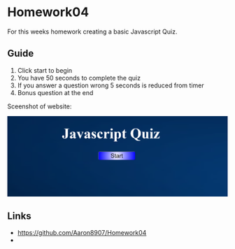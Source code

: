 # Homework04

For this weeks homework creating a basic Javascript Quiz.

## Guide
1) Click start to begin
2) You have 50 seconds to complete the quiz
3) If you answer a question wrong 5 seconds is reduced from timer
4) Bonus question at the end

Sceenshot of website:

![Webpage](Screenshot.png)

## Links
* https://github.com/Aaron8907/Homework04
* 